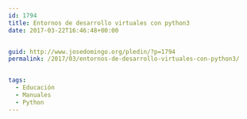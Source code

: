 ```yaml
---
id: 1794
title: Entornos de desarrollo virtuales con python3
date: 2017-03-22T16:46:48+00:00


guid: http://www.josedomingo.org/pledin/?p=1794
permalink: /2017/03/entornos-de-desarrollo-virtuales-con-python3/


tags:
  - Educación
  - Manuales
  - Python
---
```

